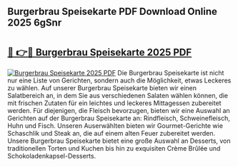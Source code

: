## Burgerbrau Speisekarte PDF Download Online 2025 6gSnr

# <h2><a href="http://gcacwx.nevu.top/?p=Burgerbrau+Speisekarte">🔗 👉🔴 Burgerbrau Speisekarte 2025 PDF</a></h2>

[![Burgerbrau Speisekarte 2025 PDF](https://i.imgur.com/dBaPXMq.png)](http://gcacwx.nevu.top/?p=Burgerbrau+Speisekarte)
Die Burgerbrau Speisekarte ist nicht nur eine Liste von Gerichten, sondern auch die Möglichkeit, etwas Leckeres zu wählen. Auf unserer Burgerbrau Speisekarte bieten wir einen Salatbereich an, in dem Sie aus verschiedenen Salaten wählen können, die mit frischen Zutaten für ein leichtes und leckeres Mittagessen zubereitet werden. Für diejenigen, die Fleisch bevorzugen, bieten wir eine Auswahl an Gerichten auf der Burgerbrau Speisekarte an: Rindfleisch, Schweinefleisch, Huhn und Fisch. Unseren Auserwählten bieten wir Gourmet-Gerichte wie Schaschlik und Steak an, die auf einem alten Feuer zubereitet werden. Unsere Burgerbrau Speisekarte bietet eine große Auswahl an Desserts, von traditionellen Torten und Kuchen bis hin zu exquisiten Crème Brûlée und Schokoladenkapsel-Desserts.
